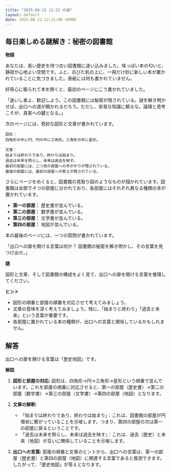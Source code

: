 ```yaml
---
title: "2025-08-22 12:21 の謎"
layout: default
date: 2025-08-22 12:21:00 +0900
---
```

## 毎日楽しめる謎解き：秘密の図書館

**物語**

あなたは、長い歴史を持つ古い図書館に迷い込みました。埃っぽい本の匂いと、静寂が心地よい空間です。ふと、古びた机の上に、一冊だけ妙に新しい本が置かれていることに気づきました。表紙には何も書かれていません。

好奇心に駆られて本を開くと、最初のページにこう書かれていました。

「迷いし者よ、歓迎しよう。この図書館には秘密が隠されている。謎を解き明かせば、出口への道が開かれるだろう。ただし、安易な知識に頼るな。論理と思考こそが、真実への鍵となる。」

次のページには、奇妙な図形と文章が書かれています。

```
図形：
四角形の中に円、円の中に三角形。三角形の中に星形。

文章：
始まりは終わりであり、終わりは始まり。
過去は未来を照らし、未来は過去を映す。
最初の部屋には、二つ目の部屋への手がかりが隠されている。
最後の部屋には、最初の部屋への答えが隠されている。
```

さらにページをめくると、図書館の見取り図のようなものが描かれています。図書館は全部で４つの部屋に分かれており、各部屋にはそれぞれ異なる種類の本が置かれています。

*   **第一の部屋：** 歴史書が並んでいる。
*   **第二の部屋：** 数学書が並んでいる。
*   **第三の部屋：** 文学書が並んでいる。
*   **第四の部屋：** 地図が並んでいる。

本の最後のページには、一つの質問が書かれています。

「出口への扉を開ける言葉は何か？ 図書館の秘密を解き明かし、その言葉を見つけ出せ。」

**謎**

図形と文章、そして図書館の構成をよく見て、出口への扉を開ける言葉を推理してください。

**ヒント**

*   図形の順番と部屋の順番を対応させて考えてみましょう。
*   文章の意味を深く考えてみましょう。特に、「始まりと終わり」「過去と未来」という言葉が重要です。
*   各部屋に置かれている本の種類が、出口への言葉と関係しているかもしれません。

## 解答

出口への扉を開ける言葉は「歴史地図」です。

**解説**

1.  **図形と部屋の対応:** 図形は、四角形→円→三角形→星形という順番で並んでいます。これを部屋の順番に対応させると、第一の部屋（歴史書）→第二の部屋（数学書）→第三の部屋（文学書）→第四の部屋（地図）となります。

2.  **文章の解釈:**
    *   「始まりは終わりであり、終わりは始まり」：これは、図書館の部屋が円環状に繋がっていることを示唆します。つまり、第四の部屋の次は第一の部屋に戻るということです。
    *   「過去は未来を照らし、未来は過去を映す」：これは、過去（歴史）と未来（地図）が互いに関係していることを示唆します。

3.  **出口への言葉:** 部屋の順番と文章のヒントから、出口への言葉は、第一の部屋（歴史書）と第四の部屋（地図）に関連する言葉であると推測できます。したがって、「歴史地図」が答えとなります。
